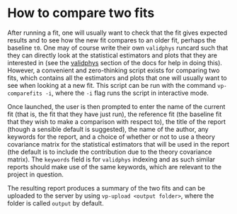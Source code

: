 # How to compare two fits

After running a fit, one will usually want to check that the fit gives expected
results and to see how the new fit compares to an older fit, perhaps the
baseline `t0`. One may of course write their own `validphys` runcard such that
they can directly look at the statistical estimators and plots that they are
interested in (see the [validphys](../vp/index.html) section of the docs for
help in doing this). However, a convenient and zero-thinking script exists for
comparing two fits, which contains all the estimators and plots that one will
usually want to see when looking at a new fit. This script can be run with the
command `vp-comparefits -i`, where the `-i` flag runs the script in interactive
mode.

Once launched, the user is then prompted to enter the name of the current fit
(that is, the fit that they have just run), the reference fit (the baseline fit
that they wish to make a comparison with respect to), the title of the report
(though a sensible default is suggested), the name of the author, any keywords
for the report, and a choice of whether or not to use a theory covariance matrix
for the statistical estimators that will be used in the report (the default is
to include the contribution due to the theory covariance matrix). The `keywords`
field is for `validphys` indexing and as such similar reports should make use of
the same keywords, which are relevant to the project in question.

The resulting report produces a summary of the two fits and can be uploaded to
the server by using `vp-upload <output folder>`, where the folder is called
`output` by default.
